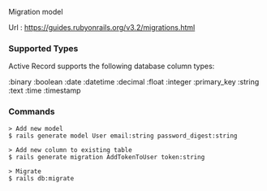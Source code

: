 Migration model

Url : https://guides.rubyonrails.org/v3.2/migrations.html

### Supported Types
Active Record supports the following database column types:

:binary
:boolean
:date
:datetime
:decimal
:float
:integer
:primary_key
:string
:text
:time
:timestamp


### Commands
```
> Add new model
$ rails generate model User email:string password_digest:string

> Add new column to existing table
$ rails generate migration AddTokenToUser token:string

> Migrate
$ rails db:migrate
```